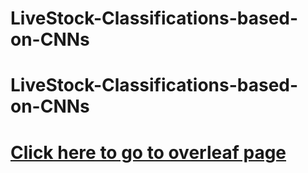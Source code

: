 # LiveStock-Classifications-based-on-CNNs
# LiveStock-Classifications-based-on-CNNs
# <a href="https://www.overleaf.com/project/67418a96de8d2caaf1e0074a">Click here to go to overleaf page</a>